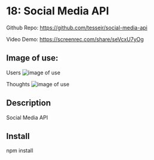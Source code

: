 # 18: Social Media API

Github Repo: https://github.com/tesseir/social-media-api

Video Demo: https://screenrec.com/share/seVcxU7yOg

## Image of use:
Users
![image of use]()

Thoughts
![image of use]()

## Description

Social Media API

## Install 

npm install